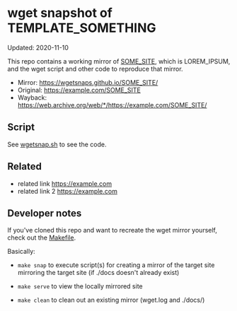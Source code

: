 # wget snapshot of TEMPLATE_SOMETHING

Updated: 2020-11-10

This repo contains a working mirror of [SOME_SITE](https://example.com/SOME_SITE), which is LOREM_IPSUM, and the wget script and other code to reproduce that mirror.

- Mirror: https://wgetsnaps.github.io/SOME_SITE/
- Original: https://example.com/SOME_SITE
- Wayback: https://web.archive.org/web/*/https://example.com/SOME_SITE/


## Script

See [wgetsnap.sh](wgetsnap.sh) to see the code.


## Related

- related link https://example.com
- related link 2 https://example.com


## Developer notes

If you've cloned this repo and want to recreate the wget mirror yourself, check out the [Makefile](Makefile).

Basically:

- `make snap` to execute script(s) for creating a mirror of the target site mirroring the target site (if ./docs doesn't already exist)

- `make serve` to view the locally mirrored site

- `make clean`  to clean out an existing mirror (wget.log and ./docs/)


